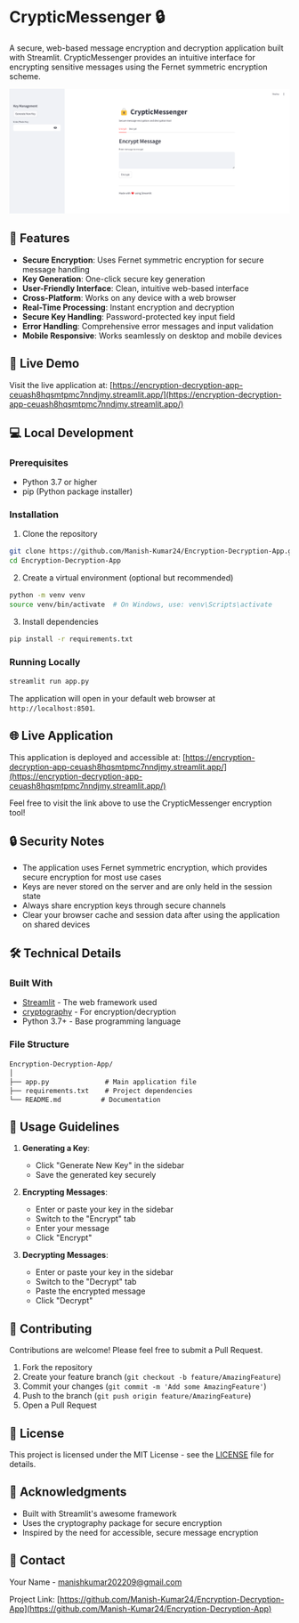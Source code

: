 # CrypticMessenger 🔒

A secure, web-based message encryption and decryption application built with Streamlit. CrypticMessenger provides an intuitive interface for encrypting sensitive messages using the Fernet symmetric encryption scheme.

![Logo](images/CrypticMessanger.png)

## 🌟 Features

- **Secure Encryption**: Uses Fernet symmetric encryption for secure message handling
- **Key Generation**: One-click secure key generation
- **User-Friendly Interface**: Clean, intuitive web-based interface
- **Cross-Platform**: Works on any device with a web browser
- **Real-Time Processing**: Instant encryption and decryption
- **Secure Key Handling**: Password-protected key input field
- **Error Handling**: Comprehensive error messages and input validation
- **Mobile Responsive**: Works seamlessly on desktop and mobile devices

## 🚀 Live Demo

Visit the live application at: [https://encryption-decryption-app-ceuash8hqsmtpmc7nndjmy.streamlit.app/](https://encryption-decryption-app-ceuash8hqsmtpmc7nndjmy.streamlit.app/)

## 💻 Local Development

### Prerequisites

- Python 3.7 or higher
- pip (Python package installer)

### Installation

1. Clone the repository
```bash
git clone https://github.com/Manish-Kumar24/Encryption-Decryption-App.git
cd Encryption-Decryption-App
```

2. Create a virtual environment (optional but recommended)
```bash
python -m venv venv
source venv/bin/activate  # On Windows, use: venv\Scripts\activate
```

3. Install dependencies
```bash
pip install -r requirements.txt
```

### Running Locally

```bash
streamlit run app.py
```

The application will open in your default web browser at `http://localhost:8501`.

## 🌐 Live Application

This application is deployed and accessible at:
[https://encryption-decryption-app-ceuash8hqsmtpmc7nndjmy.streamlit.app/](https://encryption-decryption-app-ceuash8hqsmtpmc7nndjmy.streamlit.app/)

Feel free to visit the link above to use the CrypticMessenger encryption tool!

## 🔒 Security Notes

- The application uses Fernet symmetric encryption, which provides secure encryption for most use cases
- Keys are never stored on the server and are only held in the session state
- Always share encryption keys through secure channels
- Clear your browser cache and session data after using the application on shared devices

## 🛠️ Technical Details

### Built With

- [Streamlit](https://streamlit.io/) - The web framework used
- [cryptography](https://cryptography.io/) - For encryption/decryption
- Python 3.7+ - Base programming language

### File Structure

```
Encryption-Decryption-App/
│
├── app.py              # Main application file
├── requirements.txt    # Project dependencies
└── README.md          # Documentation
```

## 📝 Usage Guidelines

1. **Generating a Key**:
   - Click "Generate New Key" in the sidebar
   - Save the generated key securely

2. **Encrypting Messages**:
   - Enter or paste your key in the sidebar
   - Switch to the "Encrypt" tab
   - Enter your message
   - Click "Encrypt"

3. **Decrypting Messages**:
   - Enter or paste your key in the sidebar
   - Switch to the "Decrypt" tab
   - Paste the encrypted message
   - Click "Decrypt"

## 🤝 Contributing

Contributions are welcome! Please feel free to submit a Pull Request.

1. Fork the repository
2. Create your feature branch (`git checkout -b feature/AmazingFeature`)
3. Commit your changes (`git commit -m 'Add some AmazingFeature'`)
4. Push to the branch (`git push origin feature/AmazingFeature`)
5. Open a Pull Request

## 📄 License

This project is licensed under the MIT License - see the [LICENSE](LICENSE) file for details.

## 🙏 Acknowledgments

- Built with Streamlit's awesome framework
- Uses the cryptography package for secure encryption
- Inspired by the need for accessible, secure message encryption

## 📧 Contact

Your Name - [manishkumar202209@gmail.com](manishkumar202209@gmail.com)

Project Link: [https://github.com/Manish-Kumar24/Encryption-Decryption-App](https://github.com/Manish-Kumar24/Encryption-Decryption-App)